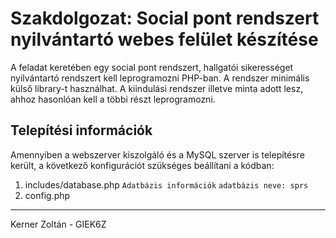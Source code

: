 # Szakdolgozat: Social pont rendszert nyilvántartó webes felület készítése

A feladat keretében egy social pont rendszert, hallgatói sikerességet nyilvántartó rendszert kell leprogramozni PHP-ban. A rendszer minimális külső library-t használhat. A kiindulási rendszer illetve minta adott lesz, ahhoz hasonlóan kell a többi részt leprogramozni.

## Telepítési információk
Amennyiben a webszerver kiszolgáló és a MySQL szerver is telepítésre került, a következő konfigurációt szükséges beállítani a kódban:

1. includes/database.php `Adatbázis információk` `adatbázis neve: sprs`
2. config.php

---
Kerner Zoltán - GIEK6Z
